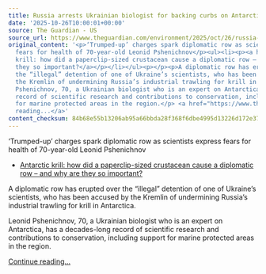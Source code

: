 ```yaml
---
title: Russia arrests Ukrainian biologist for backing curbs on Antarctic krill fishing
date: '2025-10-26T10:00:01+00:00'
source: The Guardian - US
source_url: https://www.theguardian.com/environment/2025/oct/26/russia-ukrainian-biologist-leonid-pshenichnov-arrest-treason-antarctic-krill-overfishing
original_content: '<p>‘Trumped-up’ charges spark diplomatic row as scientists express
  fears for health of 70-year-old Leonid Pshenichnov</p><ul><li><p><a href="https://www.theguardian.com/environment/2025/oct/26/explainer-antarctic-krill-vital-ecosystem-food-chain-conservation-carbon-store">Antarctic
  krill: how did a paperclip-sized crustacean cause a diplomatic row – and why are
  they so important?</a></p></li></ul><p></p><p>A diplomatic row has erupted over
  the “illegal” detention of one of Ukraine’s scientists, who has been accused by
  the Kremlin of undermining Russia’s industrial trawling for krill in Antarctica.</p><p>Leonid
  Pshenichnov, 70, a Ukrainian biologist who is an expert on Antarctica, has a decades-long
  record of scientific research and contributions to conservation, including support
  for marine protected areas in the region.</p> <a href="https://www.theguardian.com/environment/2025/oct/26/russia-ukrainian-biologist-leonid-pshenichnov-arrest-treason-antarctic-krill-overfishing">Continue
  reading...</a>'
content_checksum: 84b68e55b13206ab95a66bbda28f368f6dbe4995d13226d172e37be58b225a98
---
```


‘Trumped-up’ charges spark diplomatic row as scientists express fears for health of 70-year-old Leonid Pshenichnov

- [Antarctic krill: how did a paperclip-sized crustacean cause a diplomatic row – and why are they so important?](https://www.theguardian.com/environment/2025/oct/26/explainer-antarctic-krill-vital-ecosystem-food-chain-conservation-carbon-store)

A diplomatic row has erupted over the “illegal” detention of one of Ukraine’s scientists, who has been accused by the Kremlin of undermining Russia’s industrial trawling for krill in Antarctica.

Leonid Pshenichnov, 70, a Ukrainian biologist who is an expert on Antarctica, has a decades-long record of scientific research and contributions to conservation, including support for marine protected areas in the region.

 [Continue reading...](https://www.theguardian.com/environment/2025/oct/26/russia-ukrainian-biologist-leonid-pshenichnov-arrest-treason-antarctic-krill-overfishing)